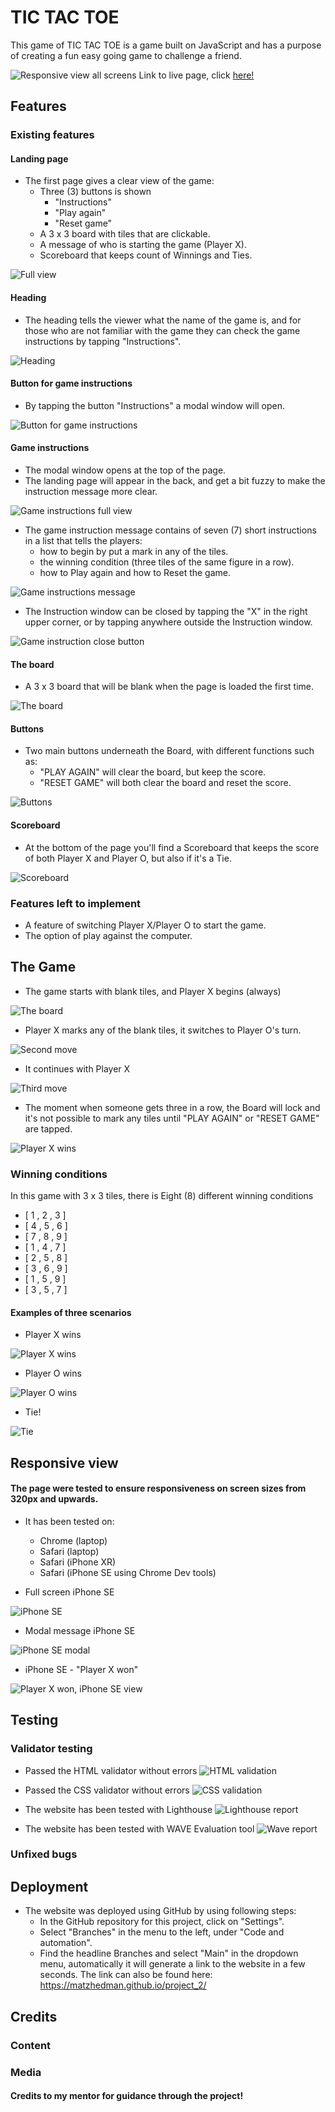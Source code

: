 # TIC TAC TOE
This game of TIC TAC TOE is a game built on JavaScript and has a purpose of creating a fun easy going game to challenge a friend.

![Responsive view all screens](/assets/images/pp2_responsive.png)
Link to live page, click [here!](https://matzhedman.github.io/project_2/)


## Features

### Existing features
#### Landing page
* The first page gives a clear view of the game:
    * Three (3) buttons is shown
        * "Instructions"
        * "Play again"
        * "Reset game"
    * A 3 x 3 board with tiles that are clickable.
    * A message of who is starting the game (Player X).
    * Scoreboard that keeps count of Winnings and Ties.

![Full view](/assets/images/pp2_full_view.png)
#### Heading
* The heading tells the viewer what the name of the game is, and for those who are not familiar with the game they can check the game instructions by tapping "Instructions".

![Heading](/assets/images/pp2_header.png)

#### Button for game instructions
* By tapping the button "Instructions" a modal window will open.

![Button for game instructions](/assets/images/pp2_instruction_button.png)

#### Game instructions
* The modal window opens at the top of the page.
* The landing page will appear in the back, and get a bit fuzzy to make the instruction message more clear.

![Game instructions full view](/assets/images/pp2_modal_fullscreen.png)

* The game instruction message contains of seven (7) short instructions in a list that tells the players: 
    * how to begin by put a mark in any of the tiles. 
    * the winning condition (three tiles of the same figure in a row).
    * how to Play again and how to Reset the game.

![Game instructions message](/assets/images/pp2_modal_message.png)

* The Instruction window can be closed by tapping the "X" in the right upper corner, or by tapping anywhere outside the Instruction window.

![Game instruction close button](/assets/images/pp2_modal_close_button.png)

#### The board
* A 3 x 3 board that will be blank when the page is loaded the first time.

![The board](/assets/images/pp2_blank_tiles.png)

#### Buttons
* Two main buttons underneath the Board, with different functions such as:
    * "PLAY AGAIN" will clear the board, but keep the score.
    * "RESET GAME" will both clear the board and reset the score.

![Buttons](/assets/images/pp2_buttons.png)

#### Scoreboard
* At the bottom of the page you'll find a Scoreboard that keeps the score of both Player X and Player O, but also if it's a Tie.

![Scoreboard](/assets/images/pp2_scoreboard.png)

### Features left to implement
* A feature of switching Player X/Player O to start the game.
* The option of play against the computer.


## The Game
* The game starts with blank tiles, and Player X begins (always)

![The board](/assets/images/pp2_blank_tiles.png)

* Player X marks any of the blank tiles, it switches to Player O's turn.

![Second move](/assets/images/pp2_second_move.png)
* It continues with Player X

![Third move](/assets/images/pp2_third_move.png)

* The moment when someone gets three in a row, the Board will lock and it's not possible to mark any tiles until "PLAY AGAIN" or "RESET GAME" are tapped.

![Player X wins](/assets/images/pp2_x_wins.png)

### Winning conditions
In this game with 3 x 3 tiles, there is Eight (8) different winning conditions
* [ 1 , 2 , 3 ]
* [ 4 , 5 , 6 ]
* [ 7 , 8 , 9 ]
* [ 1 , 4 , 7 ]
* [ 2 , 5 , 8 ]
* [ 3 , 6 , 9 ]
* [ 1 , 5 , 9 ]
* [ 3 , 5 , 7 ]

#### Examples of three scenarios
* Player X wins

![Player X wins](/assets/images/pp2_x_wins2.png)

* Player O wins

![Player O wins](/assets/images/pp2_o_win.png)

* Tie!

![Tie](/assets/images/pp2_tie.png)

## Responsive view
#### The page were tested to ensure responsiveness on screen sizes from 320px and upwards.
* It has been tested on: 
    * Chrome (laptop)
    * Safari (laptop)
    * Safari (iPhone XR)
    * Safari (iPhone SE using Chrome Dev tools)

* Full screen iPhone SE

![iPhone SE](/assets/images/pp2_resp_iphone_se_full.png)

* Modal message iPhone SE

![iPhone SE modal](/assets/images/pp2_resp_iphone_se_modal_message.png)

* iPhone SE - "Player X won"

![Player X won, iPhone SE view](/assets/images/pp2_resp_iphone_se_x_win.png)


## Testing
### Validator testing
* Passed the HTML validator without errors
![HTML validation](/assets/images/pp2_html_validator.png)

* Passed the CSS validator without errors
![CSS validation](/assets/images/pp2_css_validator.png)

* The website has been tested with Lighthouse
![Lighthouse report](/assets/images/pp2_lighthouse.png)

* The website has been tested with WAVE Evaluation tool
![Wave report](/assets/images/pp2_wave_report.png)

### Unfixed bugs

## Deployment
* The website was deployed using GitHub by using following steps:
    * In the GitHub repository for this project, click on "Settings".
    * Select "Branches" in the menu to the left, under "Code and automation".
    * Find the headline Branches and select "Main" in the dropdown menu, automatically it will generate a link to the website in a few seconds. 
The link can also be found here: 
https://matzhedman.github.io/project_2/

## Credits
### Content
### Media

#### Credits to my mentor for guidance through the project!

